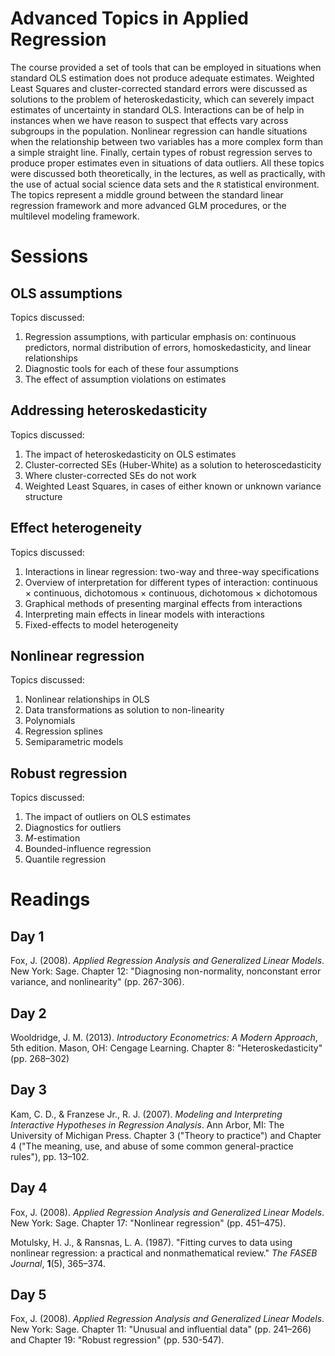 # Advanced Topics in Applied Regression

The course provided a set of tools that can be employed in situations when standard OLS estimation does not produce adequate estimates. Weighted Least Squares and cluster-corrected standard errors were discussed as solutions to the problem of heteroskedasticity, which can severely impact estimates of uncertainty in standard OLS. Interactions can be of help in instances when we have reason to suspect that effects vary across subgroups in the population. Nonlinear regression can handle situations when the relationship between two variables has a more complex form than a simple straight line. Finally, certain types of robust regression serves to produce proper estimates even in situations of data outliers. All these topics were discussed both theoretically, in the lectures, as well as practically, with the use of actual social science data sets and the `R` statistical environment. The topics represent a middle ground between the standard linear regression framework and more advanced GLM procedures, or the multilevel modeling framework.

# Sessions

## OLS assumptions

Topics discussed:

1. Regression assumptions, with particular emphasis on: continuous predictors, normal distribution of errors, homoskedasticity, and linear relationships
2. Diagnostic tools for each of these four assumptions
3. The effect of assumption violations on estimates

## Addressing heteroskedasticity

Topics discussed:

1. The impact of heteroskedasticity on OLS estimates
2. Cluster-corrected SEs (Huber-White) as a solution to heteroscedasticity
3. Where cluster-corrected SEs do not work
4. Weighted Least Squares, in cases of either known or unknown variance structure

## Effect heterogeneity

Topics discussed:

1. Interactions in linear regression: two-way and three-way specifications
2. Overview of interpretation for different types of interaction: continuous $\times$ continuous, dichotomous $\times$ continuous, dichotomous $\times$ dichotomous
3. Graphical methods of presenting marginal effects from interactions
4. Interpreting main effects in linear models with interactions
5. Fixed-effects to model heterogeneity

## Nonlinear regression

Topics discussed:

1. Nonlinear relationships in OLS
2. Data transformations as solution to non-linearity
3. Polynomials
4. Regression splines
5. Semiparametric models


## Robust regression

Topics discussed:

1. The impact of outliers on OLS estimates
2. Diagnostics for outliers
3. *M*-estimation
4. Bounded-influence regression
5. Quantile regression

# Readings

## Day 1

Fox, J. (2008). *Applied Regression Analysis and Generalized Linear Models*. New York: Sage. Chapter 12: "Diagnosing non-normality, nonconstant error variance, and nonlinearity" (pp. 267-306).

## Day 2

Wooldridge, J. M. (2013). *Introductory Econometrics: A Modern Approach*, 5th edition. Mason, OH: Cengage Learning. Chapter 8: "Heteroskedasticity" (pp. 268–302)

## Day 3

Kam, C. D., & Franzese Jr., R. J. (2007). *Modeling and Interpreting Interactive Hypotheses in Regression Analysis*. Ann Arbor, MI: The University of Michigan Press. Chapter 3 ("Theory to practice") and Chapter 4 ("The meaning, use, and abuse of some common general-practice rules"), pp. 13–102.

## Day 4

Fox, J. (2008). *Applied Regression Analysis and Generalized Linear Models*. New York: Sage. Chapter 17: "Nonlinear regression" (pp. 451–475).

Motulsky, H. J., & Ransnas, L. A. (1987). "Fitting curves to data using nonlinear regression: a practical and nonmathematical review." *The FASEB Journal*, **1**(5), 365–374.

## Day 5

Fox, J. (2008). *Applied Regression Analysis and Generalized Linear Models*. New York: Sage. Chapter 11: "Unusual and influential data" (pp. 241–266) and Chapter 19: "Robust regression" (pp. 530-547).